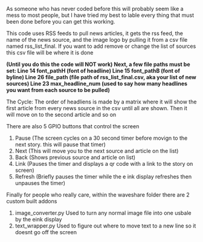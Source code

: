 As someone who has never coded before this will probably seem like a mess to most people,
but I have tried my best to lable every thing that must been done before you can get this working.

This code uses RSS feeds to pull news articles, it gets the rss feed, the name of the news source, and the image logo by pulling it from a csv file named rss_list_final.
If you want to add remove or change the list of sources this csv file will be where it is done

**(Until you do this the code will NOT work)
Next, a few file paths must be set:
  Line 14 font_pathH (font of headline)
  Line 15 font_pathB (font of byline)
  Line 26 file_path (file path of rss_list_final.csv, aka your list of new sources)
  Line 23 max_headline_num (used to say how many headlines you want from each source to be pulled)**

The Cycle:
  The order of headliens is made by a matrix where it will show the first article from every news source in the csv until all are shown. Then it will move on to the second article and so on

There are also 5 GPIO buttons that control the screen
  1. Pause (The screen cycles on a 30 second timer before movign to the next story. this will pause that timer)
  2. Next (This will move you to the next source and article on the list)
  3. Back (Shows previous source and article on list)
  4. Link (Pauses the timer and displays a qr code with a link to the story on screen)
  5. Refresh (Briefly pauses the timer while the e ink display refreshes then unpauses the timer)

Finally for people who really care, within the waveshare folder there are 2 custom built addons
  1. image_converter.py Used to turn any normal image file into one usbale by the eink display
  2. text_wrapper.py Used to figure out where to move text to a new line so it doesnt go off the screen
